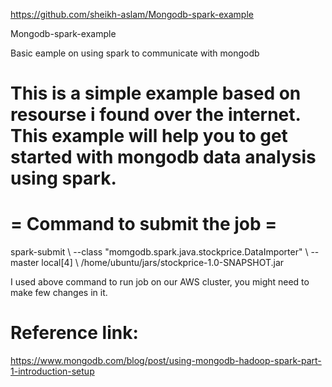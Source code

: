 https://github.com/sheikh-aslam/Mongodb-spark-example

Mongodb-spark-example

Basic eample on using spark to communicate with mongodb

This is a simple example based on resourse i found over the internet. 
This example will help you to get started with mongodb data analysis using spark.
=============================
= Command to submit the job =
=============================

spark-submit \ --class "momgodb.spark.java.stockprice.DataImporter" \ --master local[4] \ /home/ubuntu/jars/stockprice-1.0-SNAPSHOT.jar

I used above command to run job on our AWS cluster, you might need to make few changes in it.

# Reference link:
https://www.mongodb.com/blog/post/using-mongodb-hadoop-spark-part-1-introduction-setup

